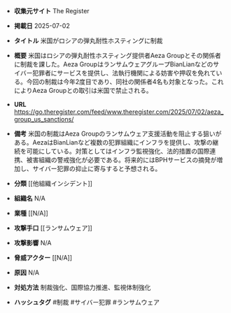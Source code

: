 - **収集元サイト**
The Register

- **掲載日**
2025-07-02

- **タイトル**
米国がロシアの弾丸耐性ホスティングに制裁

- **概要**
米国はロシアの弾丸耐性ホスティング提供者Aeza Groupとその関係者に制裁を課した。Aeza GroupはランサムウェアグループBianLianなどのサイバー犯罪者にサービスを提供し、法執行機関による妨害や押収を免れている。今回の制裁は今年2度目であり、同社の関係者4名も対象となった。これによりAeza Groupとの取引は米国で禁止される。

- **URL**
https://go.theregister.com/feed/www.theregister.com/2025/07/02/aeza_group_us_sanctions/

- **備考**
米国の制裁はAeza Groupのランサムウェア支援活動を阻止する狙いがある。AezaはBianLianなど複数の犯罪組織にインフラを提供し、攻撃の継続を可能にしている。対策としてはインフラ監視強化、法的措置の国際連携、被害組織の警戒強化が必要である。将来的にはBPHサービスの摘発が増加し、サイバー犯罪の抑止に寄与すると予想される。

- **分類**
[[他組織インシデント]]

- **組織名**
N/A

- **業種**
[[N/A]]

- **攻撃手口**
[[ランサムウェア]]

- **攻撃影響**
N/A

- **脅威アクター**
[[N/A]]

- **原因**
N/A

- **対処方法**
制裁強化、国際協力推進、監視体制強化

- **ハッシュタグ**
#制裁 #サイバー犯罪 #ランサムウェア
